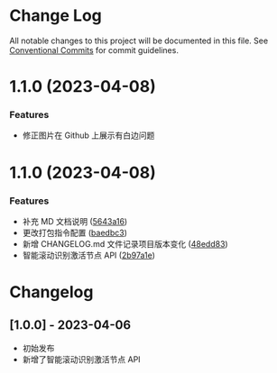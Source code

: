 # Change Log

All notable changes to this project will be documented in this file.
See [Conventional Commits](https://conventionalcommits.org) for commit guidelines.

# 1.1.0 (2023-04-08)

### Features

- 修正图片在 Github 上展示有白边问题

# 1.1.0 (2023-04-08)

### Features

- 补充 MD 文档说明 ([5643a16](https://github.com/zengzjie/scroll-spyoom/commit/5643a16b075fd64c5c03a24ad998763ae45b91c5))
- 更改打包指令配置 ([baedbc3](https://github.com/zengzjie/scroll-spyoom/commit/baedbc3fc1bb3c3811065edf0fd2980c8cd48624))
- 新增 CHANGELOG.md 文件记录项目版本变化 ([48edd83](https://github.com/zengzjie/scroll-spyoom/commit/48edd836e822017e1823e848a214b212872a3dd1))
- 智能滚动识别激活节点 API ([2b97a1e](https://github.com/zengzjie/scroll-spyoom/commit/2b97a1e632256704a269d452c9f531481885508e))

# Changelog

## [1.0.0] - 2023-04-06

- 初始发布
- 新增了智能滚动识别激活节点 API
